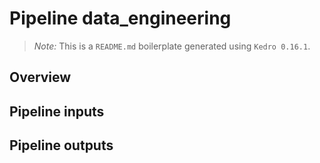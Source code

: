 # Pipeline data_engineering

> *Note:* This is a `README.md` boilerplate generated using `Kedro 0.16.1`.

## Overview

<!---
Please describe your modular pipeline here.
-->

## Pipeline inputs

<!---
The list of pipeline inputs.
-->

## Pipeline outputs

<!---
The list of pipeline outputs.
-->
